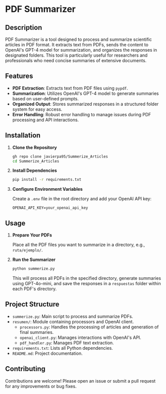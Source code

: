# PDF Summarizer

## Description

PDF Summarizer is a tool designed to process and summarize scientific articles in PDF format. It extracts text from PDFs, sends the content to OpenAI's GPT-4 model for summarization, and organizes the responses in designated folders. This tool is particularly useful for researchers and professionals who need concise summaries of extensive documents.

## Features

- **PDF Extraction**: Extracts text from PDF files using `pypdf`.
- **Summarization**: Utilizes OpenAI's GPT-4 model to generate summaries based on user-defined prompts.
- **Organized Output**: Stores summarized responses in a structured folder system for easy access.
- **Error Handling**: Robust error handling to manage issues during PDF processing and API interactions.

## Installation

1. **Clone the Repository**

   ```bash
   gh repo clone javierpa95/Summerize_Articles
   cd Summerize_Articles
   ```

2. **Install Dependencies**

   ```bash
   pip install -r requirements.txt
   ```

3. **Configure Environment Variables**

   Create a `.env` file in the root directory and add your OpenAI API key:

   ```env
   OPENAI_API_KEY=your_openai_api_key
   ```

## Usage

1. **Prepare Your PDFs**

   Place all the PDF files you want to summarize in a directory, e.g., `ruta/ejemplo/`.

2. **Run the Summarizer**

   ```bash
   python summerize.py
   ```

   This will process all PDFs in the specified directory, generate summaries using GPT-4o-mini, and save the responses in a `respuestas` folder within each PDF's directory.

## Project Structure

- `summerize.py`: Main script to process and summarize PDFs.
- `resumen/`: Module containing processors and OpenAI client.
  - `processors.py`: Handles the processing of articles and generation of final summaries.
  - `openai_client.py`: Manages interactions with OpenAI's API.
  - `pdf_handler.py`: Manages PDF text extraction.
- `requirements.txt`: Lists all Python dependencies.
- `README.md`: Project documentation.

## Contributing

Contributions are welcome! Please open an issue or submit a pull request for any improvements or bug fixes.



